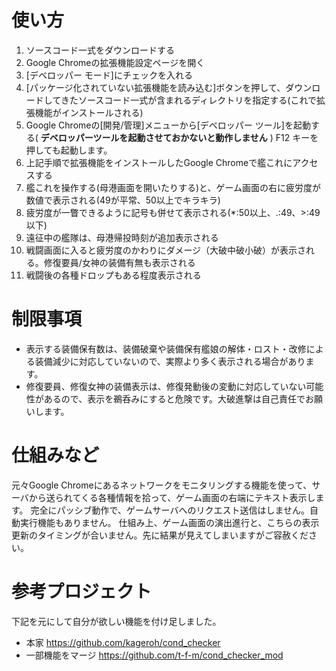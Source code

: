 # 使い方
1. ソースコード一式をダウンロードする
2. Google Chromeの拡張機能設定ページを開く
3. [デベロッパー モード]にチェックを入れる
4. [パッケージ化されていない拡張機能を読み込む]ボタンを押して、ダウンロードしてきたソースコード一式が含まれるディレクトリを指定する(これで拡張機能がインストールされる)
5. Google Chromeの[開発/管理]メニューから[デベロッパー ツール]を起動する( **デベロッパーツールを起動させておかないと動作しません** ) F12 キーを押しても起動します。
6. 上記手順で拡張機能をインストールしたGoogle Chromeで艦これにアクセスする
7. 艦これを操作する(母港画面を開いたりする)と、ゲーム画面の右に疲労度が数値で表示される(49が平常、50以上でキラキラ)
8. 疲労度が一瞥できるように記号も併せて表示される(*:50以上、.:49、>:49以下)
9. 遠征中の艦隊は、母港帰投時刻が追加表示される
10. 戦闘画面に入ると疲労度のかわりにダメージ（大破中破小破）が表示される。修復要員/女神の装備有無も表示される
11. 戦闘後の各種ドロップもある程度表示される

# 制限事項
* 表示する装備保有数は、装備破棄や装備保有艦娘の解体・ロスト・改修による装備減少に対応していないので、実際より多く表示される場合があります。
* 修復要員、修復女神の装備表示は、修復発動後の変動に対応していない可能性があるので、表示を鵜呑みにすると危険です。大破進撃は自己責任でお願いします。

# 仕組みなど
元々Google Chromeにあるネットワークをモニタリングする機能を使って、サーバから送られてくる各種情報を拾って、ゲーム画面の右端にテキスト表示します。
完全にパッシブ動作で、ゲームサーバへのリクエスト送信はしません。自動実行機能もありません。
仕組み上、ゲーム画面の演出進行と、こちらの表示更新のタイミングが合いません。先に結果が見えてしまいますがご容赦ください。

# 参考プロジェクト
下記を元にして自分が欲しい機能を付け足しました。
* 本家 https://github.com/kageroh/cond_checker
* 一部機能をマージ https://github.com/t-f-m/cond_checker_mod
